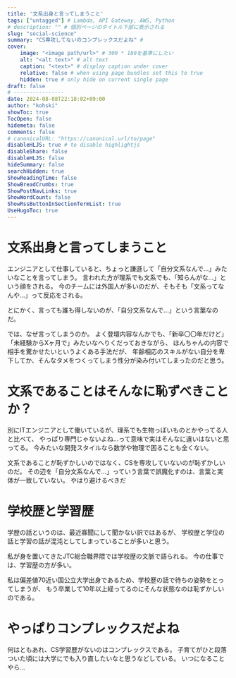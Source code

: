 ```yaml
---
title: '文系出身と言ってしまうこと'
tags: ["untagged"] # Lambda, API Gateway, AWS, Python
# description: "" # 個別ページのタイトル下部に表示される
slug: "social-science"
summary: "CS専攻してないのコンプレックスだよね" # 
cover:
    image: "<image path/url>" # 300 * 180を基準にしたい
    alt: "<alt text>" # alt text
    caption: "<text>" # display caption under cover
    relative: false # when using page bundles set this to true
    hidden: true # only hide on current single page
draft: false
# ----------------
date: 2024-08-08T22:18:02+09:00
author: "kohski"
showToc: true
TocOpen: false
hidemeta: false
comments: false
# canonicalURL: "https://canonical.url/to/page"
disableHLJS: true # to disable highlightjs
disableShare: false
disableHLJS: false
hideSummary: false
searchHidden: true
ShowReadingTime: false
ShowBreadCrumbs: true
ShowPostNavLinks: true
ShowWordCount: false
ShowRssButtonInSectionTermList: true
UseHugoToc: true
---
```


# 文系出身と言ってしまうこと

エンジニアとして仕事していると、ちょっと謙遜して「自分文系なんで...」みたいなことを言ってしまう。
言われた方が理系でも文系でも、「知らんがな...」という顔をされる。
今のチームには外国人が多いのだが、そもそも「文系ってなんや...」って反応をされる。

とにかく、言っても誰も得しないのが、「自分文系なんで...」という言葉なのだ。

では、なぜ言ってしまうのか。
よく登壇内容なんかでも、「新卒〇〇年だけど」「未経験からXヶ月で」みたいなへりくだっておきながら、
ほんちゃんの内容で相手を驚かせたいというよくある手法だが、
年齢相応のスキルがない自分を卑下してか、そんなタメをつくってしまう性分が染み付いてしまったのだと思う。


# 文系であることはそんなに恥ずべきことか？

別にITエンジニアとして働いているが、理系でも生物っぽいものとかやってる人と比べて、
やっぱり専門じゃないよね...って意味で実はそんなに違いはないと思ってる。
今みたいな開発スタイルなら数学や物理で困ることも全くない。

文系であることが恥ずかしいのではなく、CSを専攻していないのが恥ずかしいのだ。
その辺を「自分文系なんで...」っていう言葉で誤魔化すのは、言葉と実体が一致していない。
やはり避けるべきだ

# 学校歴と学習歴

学歴の話というのは、最近寡聞にして聞かない訳ではあるが、
学校歴と学位の話と学習の話が混沌としてしまっていることが多いと思う。

私が身を置いてきたJTC総合職界隈では学校歴の文脈で語られる。
今の仕事では、学習歴の方が多い。

私は偏差値70近い国公立大学出身であるため、学校歴の話で待ちの姿勢をとってしまうが、
もう卒業して10年以上経ってるのにそんな状態なのは恥ずかしいのである。

# やっぱりコンプレックスだよね

何はともあれ、CS学習歴がないのはコンプレックスである。
子育てがひと段落ついた頃には大学にでも入り直したいなと思うなどしている。
いつになることやら...